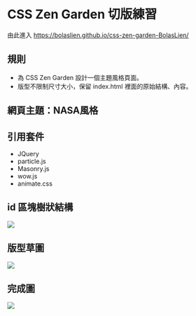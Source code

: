 # CSS Zen Garden 切版練習
由此進入 https://bolaslien.github.io/css-zen-garden-BolasLien/

## 規則
* 為 CSS Zen Garden 設計一個主題風格頁面。
* 版型不限制尺寸大小，保留 index.html 裡面的原始結構、內容。

## 網頁主題：NASA風格

## 引用套件
* JQuery
* particle.js
* Masonry.js
* wow.js
* animate.css

## id 區塊樹狀結構
<img src="./CSS-Zen-Garden-Tree.png">

## 版型草圖
<img src="./CSS-Zen-Garden-Mockup.png">

## 完成圖
<img src="./CSS-Zen-Garden-Screenshot.png">
